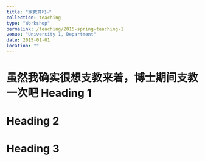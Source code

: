 ```yaml
---
title: "家教算吗~"
collection: teaching
type: "Workshop"
permalink: /teaching/2015-spring-teaching-1
venue: "University 1, Department"
date: 2015-01-01
location: ""
---
```


虽然我确实很想支教来着，博士期间支教一次吧
Heading 1
======

Heading 2
======

Heading 3
======
